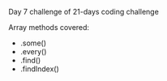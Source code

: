 Day 7 challenge of 21-days coding challenge

Array methods covered:
* .some()
* .every()
* .find()
* .findIndex()

